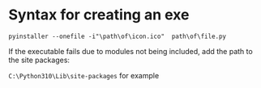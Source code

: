 # Syntax for creating an exe

`pyinstaller --onefile -i"\path\of\icon.ico"  path\of\file.py`

If the executable fails due to modules not being included, add the path to the site packages:

`C:\Python310\Lib\site-packages` for example